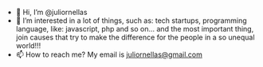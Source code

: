 - 👋 Hi, I’m @juliornellas
- 👀 I’m interested in a lot of things, such as: tech startups, programming language, like: javascript, php and so on... and the most important thing, join causes that try to make the difference for the people in a so unequal world!!!
- 📫 How to reach me? My email is juliornellas@gmail.com

<!---
- 🌱 I’m currently learning ...
- 💞️ I’m looking to collaborate on ...
juliornellas/juliornellas is a ✨ special ✨ repository because its `README.md` (this file) appears on your GitHub profile.
You can click the Preview link to take a look at your changes.
--->
